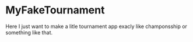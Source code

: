 # MyFakeTournament
Here I just want to make a litle tournament app exacly like champonsship or something like that.
